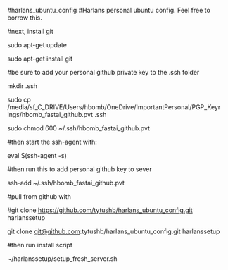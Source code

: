#harlans_ubuntu_config
#Harlans personal ubuntu config.  Feel free to borrow this.

#next, install git

sudo apt-get update

sudo apt-get install git

#be sure to add your personal github private key to the .ssh folder

mkdir .ssh

sudo cp /media/sf_C_DRIVE/Users/hbomb/OneDrive/ImportantPersonal/PGP_Keyr
ings/hbomb_fastai_github.pvt .ssh

sudo chmod 600 ~/.ssh/hbomb_fastai_github.pvt

#then start the ssh-agent with:

eval $(ssh-agent -s)

#then run this to add personal github key to sever

ssh-add ~/.ssh/hbomb_fastai_github.pvt

#pull from github with

#git clone https://github.com/tytushb/harlans_ubuntu_config.git harlanssetup

git clone git@github.com:tytushb/harlans_ubuntu_config.git harlanssetup

#then run install script

~/harlanssetup/setup_fresh_server.sh


